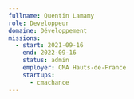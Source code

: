 ```yaml
---
fullname: Quentin Lamamy
role: Developpeur
domaine: Développement
missions:
  - start: 2021-09-16
    end: 2022-09-16
    status: admin
    employer: CMA Hauts-de-France
    startups:
      - cmachance
---
```

